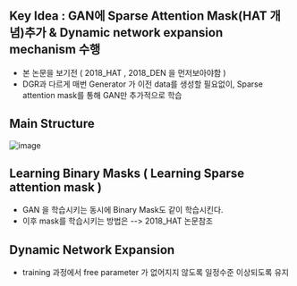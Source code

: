 ## Key Idea : GAN에 Sparse Attention Mask(HAT 개념)추가 & Dynamic network expansion mechanism 수행
- 본 논문을 보기전 ( 2018_HAT , 2018_DEN 을 먼저보아야함 )
- DGR과 다르게 매번 Generator 가 이전 data를 생성할 필요없이, Sparse attention mask를 통해 GAN만 추가적으로 학습

## Main Structure
![image](https://user-images.githubusercontent.com/98244339/167539484-26094f00-f608-4d69-94cf-5a64e650e54b.png)


## Learning Binary Masks ( Learning Sparse attention mask )
- GAN 을 학습시키는 동시에 Binary Mask도 같이 학습시킨다.
- 이후 mask를 학습시키는 방법은 --> 2018_HAT 논문참조

## Dynamic Network Expansion
- training 과정에서 free parameter 가 없어지지 않도록 일정수준 이상되도록 유지



